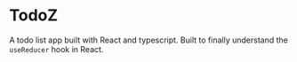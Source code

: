 # TodoZ
A todo list app built with React and typescript. Built to finally understand the `useReducer` hook in React.
